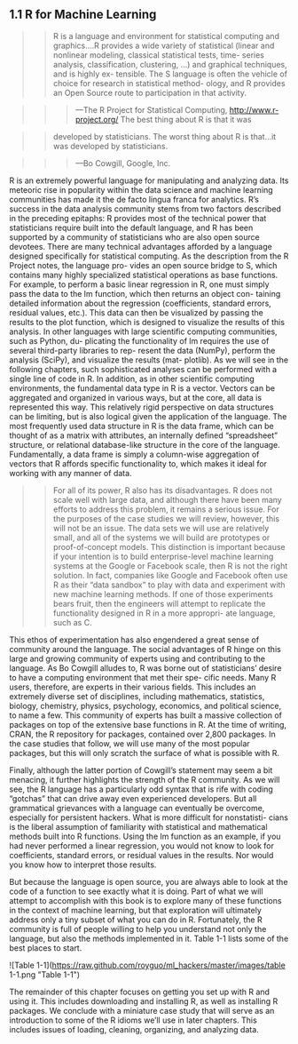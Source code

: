 ## 1.1 R for Machine Learning ##

>>R is a language and environment for statistical computing and graphics....R provides a wide variety of statistical (linear and nonlinear modeling, classical statistical tests, time- series analysis, classification, clustering, ...) and graphical techniques, and is highly ex- tensible. The S language is often the vehicle of choice for research in statistical method- ology, and R provides an Open Source route to participation in that activity.

>>>—The R Project for Statistical Computing, http://www.r-project.org/ The best thing about R is that it was 

>>developed by statisticians. The worst thing about R
is that...it was developed by statisticians.

>>>—Bo Cowgill, Google, Inc.


R is an extremely powerful language for manipulating and analyzing data. Its meteoric rise in popularity within the data science and machine learning communities has made it the de facto lingua franca for analytics. R’s success in the data analysis community stems from two factors described in the preceding epitaphs: R provides most of the technical power that statisticians require built into the default language, and R has been supported by a community of statisticians who are also open source devotees.
There are many technical advantages afforded by a language designed specifically for statistical computing. As the description from the R Project notes, the language pro- vides an open source bridge to S, which contains many highly specialized statistical operations as base functions. For example, to perform a basic linear regression in R, one must simply pass the data to the lm function, which then returns an object con- taining detailed information about the regression (coefficients, standard errors, residual values, etc.). This data can then be visualized by passing the results to the plot function, which is designed to visualize the results of this analysis.
In other languages with large scientific computing communities, such as Python, du- plicating the functionality of lm requires the use of several third-party libraries to rep- resent the data (NumPy), perform the analysis (SciPy), and visualize the results (mat- plotlib). As we will see in the following chapters, such sophisticated analyses can be performed with a single line of code in R.
In addition, as in other scientific computing environments, the fundamental data type in R is a vector. Vectors can be aggregated and organized in various ways, but at the core, all data is represented this way. This relatively rigid perspective on data structures can be limiting, but is also logical given the application of the language. The most frequently used data structure in R is the data frame, which can be thought of as a matrix with attributes, an internally defined “spreadsheet” structure, or relational database-like structure in the core of the language. Fundamentally, a data frame is simply a column-wise aggregation of vectors that R affords specific functionality to, which makes it ideal for working with any manner of data.

>>For all of its power, R also has its disadvantages. R does not scale well with large data, and although there have been many efforts to address this problem, it remains a serious issue. For the purposes of the case studies we will review, however, this will not be an issue. The data sets we will use are relatively small, and all of the systems we will build are prototypes or proof-of-concept models. This distinction is important because if your intention is to build enterprise-level machine learning systems at the Google or Facebook scale, then R is not the right solution. In fact, companies like Google and Facebook often use R as their “data sandbox” to play with data and experiment with new machine learning methods. If one of those experiments bears fruit, then the engineers will attempt to replicate the functionality designed in R in a more appropri- ate language, such as C.

This ethos of experimentation has also engendered a great sense of community around the language. The social advantages of R hinge on this large and growing community of experts using and contributing to the language. As Bo Cowgill alludes to, R was borne out of statisticians’ desire to have a computing environment that met their spe- cific needs. Many R users, therefore, are experts in their various fields. This includes an extremely diverse set of disciplines, including mathematics, statistics, biology, chemistry, physics, psychology, economics, and political science, to name a few. This community of experts has built a massive collection of packages on top of the extensive base functions in R. At the time of writing, CRAN, the R repository for packages, contained over 2,800 packages. In the case studies that follow, we will use many of the most popular packages, but this will only scratch the surface of what is possible with R.

Finally, although the latter portion of Cowgill’s statement may seem a bit menacing, it further highlights the strength of the R community. As we will see, the R language has a particularly odd syntax that is rife with coding “gotchas” that can drive away even experienced developers. But all grammatical grievances with a language can eventually be overcome, especially for persistent hackers. What is more difficult for nonstatisti- cians is the liberal assumption of familiarity with statistical and mathematical methods built into R functions. Using the lm function as an example, if you had never performed a linear regression, you would not know to look for coefficients, standard errors, or residual values in the results. Nor would you know how to interpret those results.

But because the language is open source, you are always able to look at the code of a function to see exactly what it is doing. Part of what we will attempt to accomplish with this book is to explore many of these functions in the context of machine learning, but that exploration will ultimately address only a tiny subset of what you can do in R. Fortunately, the R community is full of people willing to help you understand not only the language, but also the methods implemented in it. Table 1-1 lists some of the best places to start.

![Table 1-1](https://raw.github.com/royguo/ml_hackers/master/images/table 1-1.png "Table 1-1")

The remainder of this chapter focuses on getting you set up with R and using it. This includes downloading and installing R, as well as installing R packages. We conclude with a miniature case study that will serve as an introduction to some of the R idioms we’ll use in later chapters. This includes issues of loading, cleaning, organizing, and analyzing data.

